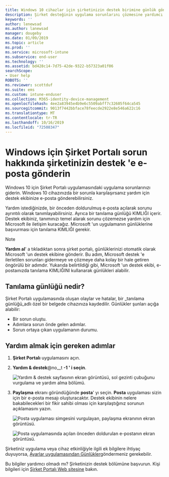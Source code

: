 ```yaml
---
title: Windows 10 cihazlar için şirketinizin destek birimine günlük gönderme | Microsoft Docs
description: Şirket desteğinin uygulama sorunlarını çözmesine yardımcı olmak için e-posta hatası ve günlük ayrıntıları
keywords: ''
author: lenewsad
ms.author: lanewsad
manager: dougeby
ms.date: 01/09/2019
ms.topic: article
ms.prod: ''
ms.service: microsoft-intune
ms.subservice: end-user
ms.technology: ''
ms.assetid: bd428c14-7d75-42de-9322-b57323a01f06
searchScope:
- User help
ROBOTS: ''
ms.reviewer: scottduf
ms.suite: ems
ms.custom: intune-enduser
ms.collection: M365-identity-device-management
ms.openlocfilehash: 4ee2a83945e4b9e6c5509abff7c32605f64ca545
ms.sourcegitcommit: 9013f7442bbface78feecde2922e8e546a622c16
ms.translationtype: MT
ms.contentlocale: tr-TR
ms.lasthandoff: 10/16/2019
ms.locfileid: "72508347"
---
```

# <a name="email-your-company-support-about-problem-from-company-portal-for-windows"></a>Windows için Şirket Portalı sorun hakkında şirketinizin destek 'e e-posta gönderin

Windows 10 için Şirket Portalı uygulamasındaki uygulama sorunlarınızı giderin. Windows 10 cihazınızda bir sorunla karşılaşırsanız yardım için destek ekibinize e-posta gönderebilirsiniz. 

Yardım istediğinizde, bir önceden doldurulmuş e-posta açılarak sorunu ayrıntılı olarak tanımlayabilirsiniz. Ayrıca bir tanılama günlüğü KIMLIĞI içerir. Destek ekibiniz, tanımınızı temel alarak sorunu çözemezse yardım için Microsoft ile iletişim kuracağız. Microsoft 'un uygulamanın günlüklerine başvurması için tanılama KIMLIĞI gerekir.   


> [!Note]
> **Yardım al**' a tıkladıktan sonra şirket portalı, günlüklerinizi otomatik olarak Microsoft 'un destek ekibine gönderir. Bu adım, Microsoft destek 'e ilerletilen sorunları gidermeye ve çözmeye daha kolay bir hale getiren öngörülü bir adımdır. Yukarıda belirtildiği gibi, Microsoft 'un destek ekibi, e-postaınızda tanılama KIMLIĞINI kullanarak günlükleri alabilir.  

## <a name="what-is-a-diagnostic-log"></a>Tanılama günlüğü nedir?

Şirket Portalı uygulamasında oluşan olaylar ve hatalar, bir _tanılama günlüğü_adlı özel bir belgede cihazınıza kaydedilir. Günlükler şunları açığa alabilir:  
* Bir sorun oluştu.  
* Adımlara sorun önde gelen adımlar.  
* Sorun ortaya çıkan uygulamanın durumu.   

## <a name="steps-to-get-help"></a>Yardım almak için gereken adımlar  

1. **Şirket Portalı** uygulamasını açın.
2. **Yardım & destek**@no__t **-1 ' i seçin**.  

   ![Yardım & destek sayfasının ekran görüntüsü, sol gezinti çubuğunu vurgulama ve yardım alma bölümü.](./media/1812_UCP_Help_Support_Get_Help_Logs.png)    

3. **Paylaşma** ekranı göründüğünde **posta**' yı seçin. **Posta** uygulaması sizin için bir e-posta mesajı oluşturacaktır. Destek ekibinin nelere bakabilecekleri bir fikir sahibi olması için karşılaştığınız sorunun açıklamasını yazın.  

   ![Posta uygulaması simgesini vurgulayan, paylaşma ekranının ekran görüntüsü.](./media/1811_Mail_Logs_Windows_CPapp.png)  


   ![Posta uygulamasında açılan önceden doldurulan e-postanın ekran görüntüsü.](./media/1811_Get_Help_Email_Windows_CPapp.png)  

Şirketiniz uygulama veya cihaz etkinliğiyle ilgili ek bilgilere ihtiyaç duyuyorsa, [Ayarlar uygulamasından Günlükler](send-logs-to-your-it-admin-settings-windows.md)göndermeniz gerekebilir.  

Bu bilgiler yardımcı olmadı mı? Şirketinizin destek bölümüne başvurun. Kişi bilgileri için [Şirket Portalı Web sitesine](https://go.microsoft.com/fwlink/?linkid=2010980) bakın.  
